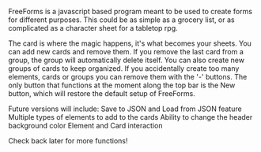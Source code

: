 FreeForms is a javascript based program meant to be used to create forms for different purposes. This could be as simple as a grocery list, or as complicated as a character sheet for a tabletop rpg.

The card is where the magic happens, it's what becomes your sheets. You can add new cards and remove them. If you remove the last card from a group, the group will automatically delete itself. You can also create new groups of cards to keep organized. If you accidentally create too many elements, cards or groups you can remove them with the '-' buttons. The only button that functions at the moment along the top bar is the New button, which will restore the default setup of FreeForms.

Future versions will include:
Save to JSON and Load from JSON feature
Multiple types of elements to add to the cards
Ability to change the header background color
Element and Card interaction


Check back later for more functions!
